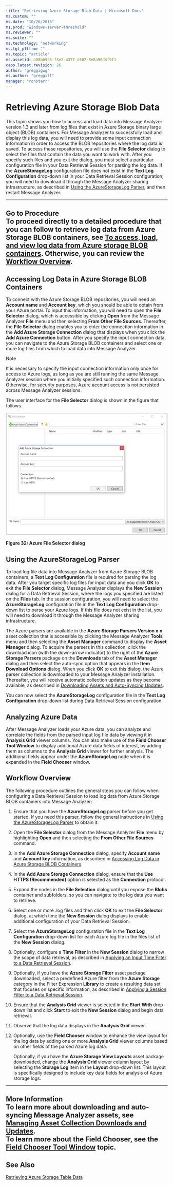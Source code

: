 ```yaml
---
title: "Retrieving Azure Storage Blob Data | Microsoft Docs"
ms.custom: ""
ms.date: "10/26/2016"
ms.prod: "windows-server-threshold"
ms.reviewer: ""
ms.suite: ""
ms.technology: "networking"
ms.tgt_pltfrm: ""
ms.topic: "article"
ms.assetid: a08bb925-f3e2-4377-a502-8e8a98d3f9f1
caps.latest.revision: 26
author: "greggigwg"
ms.author: "greggill"
manager: "ronstarr"
---
```

# Retrieving Azure Storage Blob Data
This topic shows you how to access and load data into Message Analyzer version 1.3 and later from log files that exist in Azure Storage binary large object (BLOB) containers. For Message Analyzer to successfully load and display this log data, you will need to provide some input connection information in order to access the BLOB repositories where the log data is saved. To access these repositories, you will use the **File Selector** dialog to select the files that contain the data you want to work with. After you specify such files and you exit the dialog, you must select a particular configuration file in your Data Retrieval Session for parsing the log data. If the **AzureStorageLog** configuration file does not exist in the **Text Log Configuration** drop-down list in your Data Retrieval Session configuration, you will need to download it through the Message Analyzer sharing infrastructure, as described in [Using the AzureStorageLog Parser](retrieving-azure-storage-blob-data.md#BKMK_UsingAzureStorageLogParser), and then restart Message Analyzer.  
  
---  
  
 **Go to Procedure**   
To proceed directly to a detailed procedure that you can follow to retrieve log data from Azure Storage BLOB containers, see [To access, load, and view log data from Azure storage BLOB containers](procedures-using-the-data-retrieval-features.md#BKMK_LoadAzureLogData). Otherwise, you can review the [Workflow Overview](retrieving-azure-storage-blob-data.md#BKMK_AzureWrkflowOverview).  
---  
  
<a name="BKMK_AccessingAzureLogs"></a>   
## Accessing Log Data in Azure Storage BLOB Containers  
 To connect with the Azure Storage BLOB repositories, you will need an **Account name** and **Account key**, which you should be able to obtain from your Azure portal. To input this information, you will need to open the **File Selector** dialog, which is accessible by clicking  **Open** from the Message Analyzer **File** menu and then selecting **From Other File Sources**. Thereafter, the **File Selector** dialog enables you to enter the connection information in the **Add Azure Storage Connection** dialog that displays when you click the **Add Azure Connection** button. After you specify the input connection data, you can navigate to the Azure Storage BLOB containers and select one or more log files from which to load data into Message Analyzer.  
  
> [!NOTE]
>  It is necessary to specify the input connection information only once for access to Azure logs, as long as you are still running the same Message Analyzer session where you initially specified such connection information. Otherwise, for security purposes, Azure account access is not persisted across Message Analyzer sessions.  
  
 The user interface for the **File Selector** dialog is shown in the figure that follows.  
  
 ![Azure  Blob File Selector dialog](media/fig32-azure-blob-file-selector-dialog.png "Fig32-Azure  Blob File Selector dialog")  
  
 **Figure 32: Azure File Selector dialog**  
  
<a name="BKMK_UsingAzureStorageLogParser"></a>   
## Using the AzureStorageLog Parser  
 To load log file data into Message Analyzer from Azure Storage BLOB containers, a **Text Log Configuration** file is required for parsing the log data. After you target specific log files for input data and you click **OK** to exit the **File Selector** dialog, Message Analyzer displays the **New Session** dialog for a Data Retrieval Session, where the logs you specified are listed on the **Files** tab. In the session configuration, you will need to select the **AzureStorageLog** configuration file in the **Text Log Configuration** drop-down list to parse your Azure logs. If this file does not exist in the list, you will need to download it through the Message Analyzer sharing infrastructure.  
  
 The Azure parsers are available in the **Azure Storage Parsers Version x.x** asset collection that is accessible by clicking the Message Analyzer **Tools** menu and then selecting the **Asset Manager** command to display the **Asset Manager** dialog. To acquire the parsers in this collection, click the download icon (with the down-arrow indicator) to the right of the **Azure Storage Parsers** package on the **Downloads** tab of the **Asset Manager** dialog and then select the auto-sync option that appears in the **Item Download Options** dialog. When you click **OK** to exit this dialog, the Azure parser collection is downloaded to your Message Analyzer installation. Thereafter, you will receive automatic collection updates as they become available, as described in [Downloading Assets and Auto-Syncing Updates](downloading-assets-and-auto-syncing-updates.md).  
  
 You can now select the **AzureStorageLog** configuration file in the **Text Log Configuration** drop-down list during Data Retrieval Session configuration.  
  
## Analyzing Azure Data  
 After Message Analyzer loads your Azure data, you can analyze and correlate the fields from the parsed input log file data by viewing it in **Analysis Grid** viewer columns. You can also make use of the **Field Chooser** **Tool Window** to display additional Azure data fields of interest, by adding them as columns to the **Analysis Grid** viewer for further analysis. The additional fields appear under the **AzureStorageLog** node when it is expanded in the **Field Chooser** window.  
  
<a name="BKMK_AzureWrkflowOverview"></a>   
## Workflow Overview  
 The following procedure outlines the general steps you can follow when configuring a Data Retrieval Session to load log data from Azure Storage BLOB containers into Message Analyzer:  
  
1.  Ensure that you have the **AzureStorageLog** parser before you get started. If you need this parser, follow the general instructions in [Using the AzureStorageLog Parser](retrieving-azure-storage-blob-data.md#BKMK_UsingAzureStorageLogParser) to obtain it.  
  
2.  Open the **File Selector** dialog from the Message Analyzer **File** menu by highlighting **Open** and then selecting the **From Other File Sources** command.  
  
3.  In the **Add Azure Storage Connection** dialog, specify **Account name** and **Account key** information, as described in [Accessing Log Data in Azure Storage BLOB Containers](retrieving-azure-storage-blob-data.md#BKMK_AccessingAzureLogs).  
  
4.  In the **Add Azure Storage Connection** dialog, ensure that the **Use HTTPS (Recommended)** option is selected as the **Connection** protocol.  
  
5.  Expand the nodes in the **File Selection** dialog until you expose the **Blobs** container and subfolders, so you can navigate to the log data you want to retrieve.  
  
6.  Select one or more .log files and then click **OK** to exit the **File Selector** dialog, at which time the **New Session** dialog displays to enable additional configuration of your Data Retrieval Session.  
  
7.  Select the **AzureStorageLog** configuration file in the **Text Log Configuration** drop-down list for each Azure log file in the files list of the **New Session** dialog.  
  
8.  Optionally, configure a **Time Filter** in the **New Session** dialog to narrow the scope of data retrieval, as described in [Applying an Input Time Filter to a Data Retrieval Session](applying-an-input-time-filter-to-a-data-retrieval-session.md).  
  
9. Optionally, if you have the **Azure Storage Filter** asset package downloaded, select a predefined Azure filter from the **Azure Storage** category in the Filter Expression **Library** to create a resulting data set that focuses on specific information, as described in [Applying a Session Filter to a Data Retrieval Session](applying-a-session-filter-to-a-data-retrieval-session.md).  
  
10. Ensure that the **Analysis Grid** viewer is selected in the **Start With** drop-down list and click **Start** to exit the **New Session** dialog and begin data retrieval.  
  
11. Observe that the log data displays in the **Analysis Grid** viewer.  
  
12. Optionally, use the **Field Chooser** window to enhance the view layout for the log data by adding one or more **Analysis Grid** viewer columns based on other fields of the parsed Azure log data.  
  
     Optionally, if you have the **Azure Storage View Layouts** asset package downloaded, change the **Analysis Grid** viewer column layout by selecting the **Storage Log** item in the **Layout** drop-down list. This layout is specifically designed to include key data fields for analysis of Azure storage logs.  
  
---  
  
 **More Information**   
 **To learn more** about downloading and auto-syncing Message Analyzer assets, see [Managing Asset Collection Downloads and Updates](managing-asset-collection-downloads-and-updates.md).   
**To learn more** about the **Field Chooser**, see the [Field Chooser Tool Window](field-chooser-tool-window.md) topic.   
---  
  
## See Also  
 [Retrieving Azure Storage Table Data](retrieving-azure-storage-table-data.md)
